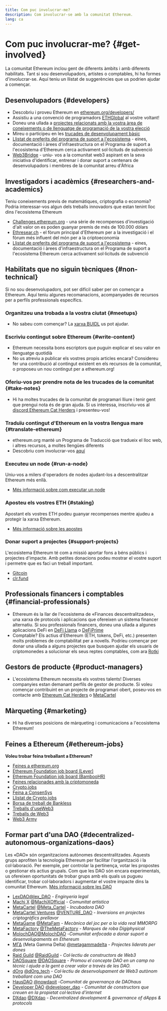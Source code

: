 ```yaml
---
title: Com puc involucrar-me?
description: Com involucrar-se amb la comunitat Ethereum.
lang: ca
---
```


# Com puc involucrar-me? {#get-involved}

La comunitat Ethereum inclou gent de diferents àmbits i amb diferents habilitats. Tant si sou desenvolupadors, artistes o comptables, hi ha formes d'involucrar-se. Aquí teniu un llistat de suggerències que us podrien ajudar a començar.

## Desenvolupadors <Emoji text=":computer:" size={1} /> {#developers}

- Descobriu i proveu Ethereum en [ethereum.org/developers/](/developers/)
- Assistiu a una convenció de programadors [ETHGlobal](http://ethglobal.co/) al vostre voltant!
- Doneu una ullada a [projectes relacionats amb la vostra àrea de coneixements o de llenguatge de programació de la vostra elecció](/developers/docs/programming-languages/)
- Mireu o participeu en les [trucades de desenvolupament bàsic](https://www.youtube.com/@EthereumProtocol)
- [Llistat de preferits del programa de suport a l'ecosistema](https://esp.ethereum.foundation/wishlist/) - eines, documentació i àrees d'infraestructura on el Programa de suport a l'ecosistema d'Ethereum cerca activament sol·licituds de subvenció
- [Web3Bridge](https://www.web3bridge.com/) - uniu- vos a la comunitat web3 aspirant en la seva iniciativa d'identificar, entrenar i donar suport a centenars de desenvolupadors i membres de la comunitat arreu d'Àfrica

## Investigadors i acadèmics <Emoji text=":mag:" size={1} /> {#researchers-and-academics}

Teniu coneixements previs de matemàtiques, criptografia o economia? Podria interessar-vos algun dels treballs innovadors que estan tenint lloc dins l'ecosistema Ethereum

- [Challenges.ethereum.org](https://challenges.ethereum.org/) - una sèrie de recompenses d'investigació d'alt valor on es poden guanyar premis de més de 100.000 dòlars
- [Ethresear.ch](https://ethresear.ch) - el fòrum principal d'Ethereum per a la investigació i el fòrum més influent del món per a la criptoeconomia
- [Llistat de preferits del programa de suport a l'ecosistema](https://esp.ethereum.foundation/wishlist/) - eines, documentació i àrees d'infraestructura on el Programa de suport a l'ecosistema Ethereum cerca activament sol·licituds de subvenció

## Habilitats que no siguin tècniques <Emoji text=":briefcase:" size={1} /> {#non-technical}

Si no sou desenvolupadors, pot ser difícil saber per on començar a Ethereum. Aquí teniu algunes recomanacions, acompanyades de recursos per a perfils professionals específics.

### Organitzeu una trobada a la vostra ciutat {#meetups}

- No sabeu com començar? La [xarxa BUIDL](https://consensys.net/developers/buidlnetwork/) us pot ajudar.

### Escriviu contingut sobre Ethereum {#write-content}

- Ethereum necessita bons escriptors que puguin explicar el seu valor en llenguatge quotidià
- No us atreviu a publicar els vostres propis articles encara? Considereu fer una contribució al contingut existent en els recursos de la comunitat, o proposeu un nou contingut per a ethereum.org!

### Oferiu-vos per prendre nota de les trucades de la comunitat {#take-notes}

- Hi ha moltes trucades de la comunitat de programari lliure i tenir gent que prengui nota és de gran ajuda. Si us interessa, inscriviu-vos al [discord Ethereum Cat Herders](https://discord.com/invite/Nz6rtfJ8Cu) i presenteu-vos!

### Traduïu contingut d'Ethereum en la vostra llengua mare {#translate-ethereum}

- ethereum.org manté un Programa de Traducció que tradueix el lloc web, i altres recursos, a moltes llengües diferents
- Descobriu com involucrar-vos [aquí](/contributing/translation-program)

### Executeu un node {#run-a-node}

Uniu-vos a milers d'operadors de nodes ajudant-los a descentralitzar Ethereum més enllà.

- [Més informació sobre com executar un node](/developers/docs/nodes-and-clients/run-a-node/)

### Aposteu els vostres ETH {#staking}

Apostant els vostres ETH podeu guanyar recompenses mentre ajudeu a protegir la xarxa Ethereum.

- [Més informació sobre les apostes](/staking/)

### Donar suport a projectes {#support-projects}

L'ecosistema Ethereum té com a missió aportar fons a béns públics i projectes d'impacte. Amb petites donacions podeu mostrar el vostre suport i permetre que es faci un treball important.

- [Gitcoin](https://gitcoin.co/fund)
- [clr.fund](https://clr.fund/#/about)

## Professionals financers i comptables <Emoji text=":chart_with_upwards_trend:" size={1} /> {#financial-professionals}

- Ethereum és la llar de l'ecosistema de «Finances descentralitzades», una xarxa de protocols i aplicacions que ofereixen un sistema financer alternatiu. Si sou professionals financers, doneu una ullada a algunes aplicacions DeFi en [DeFi Llama](https://defillama.com/) o [DeFiPrime](https://defiprime.com)
- Comptable? Els actius d'Ethereum (ETH, tokens, DeFi, etc.) presenten molts problemes de comptabilitat per a novells. Podríeu començar per donar una ullada a alguns projectes que busquen ajudar els usuaris de criptomonedes a solucionar els seus reptes comptables, com ara [Rotki](https://rotki.com/)

## Gestors de producte <Emoji text=":fountain_pen:" size={1} /> {#product-managers}

- L'ecosistema Ethereum necessita els vostres talents! Diverses companyies estan demanant perfils de gestor de producte. Si voleu començar contribuint en un projecte de programari obert, poseu-vos en contacte amb [Ethereum Cat Herders](https://discord.com/invite/Nz6rtfJ8Cu) o [MetaCartel](https://www.metacartel.org/)

## Màrqueting <Emoji text=":megaphone:" size={1} /> {#marketing}

- Hi ha diverses posicions de màrqueting i comunicacions a l'ecosistema Ethereum!

## Feines a Ethereum {#ethereum-jobs}

**Voleu trobar feina treballant a Ethereum?**

- [Feines a ethereum.org](/about/#open-jobs)
- [Ethereum Foundation job board (Lever)](https://jobs.lever.co/ethereumfoundation)
- [Ethereum Foundation job board (BambooHR)](https://ethereum.bamboohr.com/jobs/)
- [Feines relacionades amb la criptomoneda](https://cryptocurrencyjobs.co/ethereum/)
- [Crypto.jobs](https://crypto.jobs/)
- [Feina a ConsenSys](https://consensys.net/careers/)
- [Llistat de Crypto.jobs](https://cryptojobslist.com/ethereum-jobs)
- [Borsa de treball de Bankless](https://pallet.xyz/list/bankless/jobs)
- [Treballs d'useWeb3](https://www.useweb3.xyz/jobs)
- [Treballs de Web3](https://web3.career)
- [Web3 Army](https://web3army.xyz/)

## Formar part d'una DAO {#decentralized-autonomous-organizations-daos}

Les «DAO» són organitzacions autònomes descentralitzades. Aquests grups aprofiten la tecnologia Ethereum per facilitar l'organització i la col·laboració. Per exemple, per controlar la pertinença, votar les propostes o gestionar els actius grupals. Com que les DAO són encara experimentals, us ofereixen oportunitats de trobar grups amb els quals us pugueu identificar, trobar col·laboradors i augmentar el vostre impacte dins la comunitat Ethereum. [Més informació sobre les DAO](/dao/)

- [LexDAO](https://lexdao.coop)[@lex_DAO](https://twitter.com/lex_DAO) - _Enginyeria legal_
- [Machi X](https://machix.com) [@MachiXOfficial](https://twitter.com/MachiXOfficial) - _Comunitat artística_
- [MetaCartel](https://metacartel.org) [@Meta_Cartel](https://twitter.com/Meta_Cartel) - _Incubadora DAO_
- [MetaCartel Ventures](https://metacartel.xyz) [ @VENTURE_DAO](https://twitter.com/VENTURE_DAO) - _Inversions en projectes criptogràfics prellavor_
- [MetaGame](https://metagame.wtf) [@MetaFam](https://twitter.com/MetaFam) - _Mecànica del joc per a la vida real MMORPG_
- [MetaFactory](https://metafactory.ai) [@TheMetaFactory](https://twitter.com/TheMetaFactory) - _Marques de roba Digiphysical_
- [MolochDAO](https://molochdao.com)[@MolochDAO](https://twitter.com/MolochDAO) -_Comunitat enfocada a donar suport a desenvolupaments en Ethereum_
- [ΜΓΔ](https://metagammadelta.com/) (Meta Gamma Delta) [@metagammadelta](https://twitter.com/metagammadelta) - _Projectes liderats per dones_
- [Raid Guild](https://raidguild.org) [@RaidGuild](https://twitter.com/RaidGuild) - _Col·lectiu de constructors de Web3_
- [DAOSquare](https://www.daosquare.io) [@DAOSquare](https://twitter.com/DAOSquare) - _Promou el concepte DAO en un camp no tècnic i ajuda a la gent a crear valor a través de les DAO._
- [dOrg](https://dOrg.tech) [@dOrg_tech](https://twitter.com/dOrg_tech) - _Col·lectiu de desenvolupament de Web3 autònom treballant com una DAO_
- [HausDAO](https://daohaus.club) [@nowdaoit](https://twitter.com/nowdaoit) -_Comunitat de governança de DAOhaus_
- [Developer DAO](https://www.developerdao.com/) [@developer_dao](https://twitter.com/developer_dao) - _Comunitat de constructors que creuen en la propietat col·lectiva d'internet_
- [DXdao](https://DXdao.eth.link/) [@DXdao](https://twitter.com/DXdao_) - _Decentralized development & governance of dApps & protocols_

